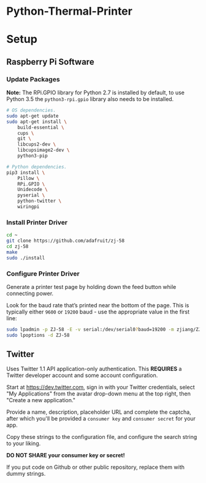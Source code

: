 # Python-Thermal-Printer

# Setup

## Raspberry Pi Software

### Update Packages

**Note:** The RPi.GPIO library for Python 2.7 is installed by default, to use Python 3.5 the `python3-rpi.gpio` library also needs to be installed.

```bash
# OS dependencies.
sudo apt-get update
sudo apt-get install \
    build-essential \
    cups \
    git \
    libcups2-dev \
    libcupsimage2-dev \
    python3-pip

# Python dependencies.
pip3 install \
    Pillow \
    RPi.GPIO \
    Unidecode \
    pyserial \
    python-twitter \
    wiringpi
```

### Install Printer Driver

```bash
cd ~
git clone https://github.com/adafruit/zj-58
cd zj-58
make
sudo ./install
```

### Configure Printer Driver

Generate a printer test page by holding down the feed button while connecting power.

Look for the baud rate that’s printed near the bottom of the page. This is typically either `9600` or `19200` baud - use the appropriate value in the first line:

```bash
sudo lpadmin -p ZJ-58 -E -v serial:/dev/serial0?baud=19200 -m zjiang/ZJ-58.ppd
sudo lpoptions -d ZJ-58
```

## Twitter

Uses Twitter 1.1 API application-only authentication. This **REQUIRES** a Twitter developer account and some account configuration.

Start at https://dev.twitter.com, sign in with your Twitter credentials, select "My Applications" from the avatar drop-down menu at the top right, then "Create a new application."

Provide a name, description, placeholder URL and complete the captcha, after which you'll be provided a `consumer key` and `consumer secret` for your app.

Copy these strings to the configuration file, and configure the search string to your liking.

**DO NOT SHARE your consumer key or secret!**

If you put code on Github or other public repository, replace them with dummy strings.
